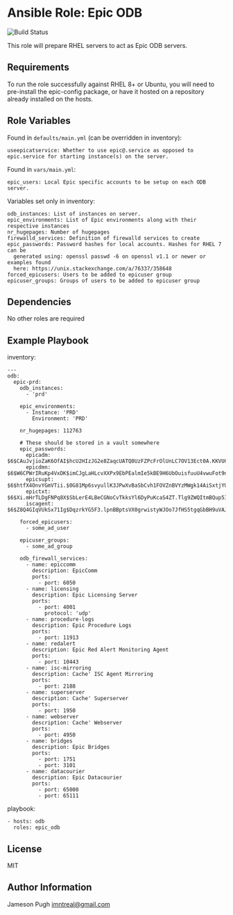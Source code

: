 Ansible Role: Epic ODB
========
![Build Status](https://github.com/ImNtReal/ansible-role-epic_odb/actions/workflows/main.yml/badge.svg)

This role will prepare RHEL servers to act as Epic ODB servers.

Requirements
------------

To run the role successfully against RHEL 8+ or Ubuntu, you will need to pre-install the epic-config package,
or have it hosted on a repository already installed on the hosts.

Role Variables
--------------

Found in `defaults/main.yml` (can be overridden in inventory):

    useepicatservice: Whether to use epic@.service as opposed to epic.service for starting instance(s) on the server.

Found in `vars/main.yml`:

    epic_users: Local Epic specific accounts to be setup on each ODB server.

Variables set only in inventory:

    odb_instances: List of instances on server.
    epic_environments: List of Epic environments along with their respective instances
    nr_hugepages: Number of hugepages
    firewalld_services: Definition of firewalld services to create
    epic_passwords: Password hashes for local accounts. Hashes for RHEL 7 can be
      generated using: openssl passwd -6 on openssl v1.1 or newer or examples found
      here: https://unix.stackexchange.com/a/76337/358648
    forced_epicusers: Users to be added to epicuser group
    epicuser_groups: Groups of users to be added to epicuser group

Dependencies
------------

No other roles are required

Example Playbook
----------------

inventory:

    ---
    odb:
      epic-prd:
        odb_instances:
          - 'prd'

        epic_environments:
          - Instance: 'PRD'
            Environment: 'PRD'

        nr_hugepages: 112763

        # These should be stored in a vault somewhere
        epic_passwords:
          epicadm: $6$CAuJvjioZaK6OfAI$hcU2HIzJG2e8ZaqcUATQ0UzFZPcFrOlUnLC7OV13Ect0A.KKVUC1lRK4KfF26u3r8iZClZOlREwhj4w5kQaVY/
          epicdmn: $6$W6CPWrIRuKp4VxDK$imCJgLaHLcvXXPx9EbPEalmIe5kBE9H6UbOuisfuuU4vwuFot9n7e7YQUUHnC41QkP3a4JUUtUVkWcsTtLynC1
          epicsupt: $6$htfX4OnvYGmVTii.$0G81Mp6svyullK3JPwXvBaSbCvh1FOVZnBVYzMWgk14AiSxtjYUWER4de2w989zX7K1zEPebdTYROhoPqui311
          epictxt: $6$Xi.mHrTLDgFNPq8X$SbLerE4LBeCGNoCvTkksYl6DyPuKcaS4ZT.Tlg9ZWQItmBQup5I5XY60GpareUyX8Cg0EnIYfpSfz3G.dCHU11
          iscagent: $6$Z8Q4GIqVUkSx71Ig$DqzrkYG5F3.lpnBBptsVX0grwistyWJOo7JfHS5tgqGbBH9uVAJSSi8i5eMQARcLHvt7x335MzE.Ln9SVAKY30

        forced_epicusers:
          - some_ad_user

        epicuser_groups:
          - some_ad_group

        odb_firewall_services:
          - name: epiccomm
            description: EpicComm
            ports:
              - port: 6050
          - name: licensing
            description: Epic Licensing Server
            ports:
              - port: 4001
                protocol: 'udp'
          - name: procedure-logs
            description: Epic Procedure Logs
            ports:
              - port: 11913
          - name: redalert
            description: Epic Red Alert Monitoring Agent
            ports:
              - port: 10443
          - name: isc-mirroring
            description: Cache' ISC Agent Mirroring
            ports:
              - port: 2188
          - name: superserver
            description: Cache' Superserver
            ports:
              - port: 1950
          - name: webserver
            description: Cache' Webserver
            ports:
              - port: 4950
          - name: bridges
            description: Epic Bridges
            ports:
              - port: 1751
              - port: 3101
          - name: datacourier
            description: Epic Datacourier
            ports:
              - port: 65000
              - port: 65111

playbook:

    - hosts: odb
      roles: epic_odb

License
-------

MIT

Author Information
------------------

Jameson Pugh <imntreal@gmail.com>